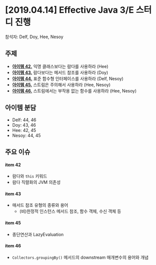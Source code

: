 # [2019.04.14] Effective Java 3/E 스터디 진행
참석자: Delf, Doy, Hee, Nesoy
## 주제
- [**아이템 42.**](./chapter07/item42.md) 익명 클래스보다는 람다를 사용하라 (Hee)
- [**아이템 43.**](./chapter07/item43.md) 람다보다는 메서드 참조를 사용하라 (Doy)
- [**아이템 44.**](./chapter07/item44.md) 표준 함수형 인터페이스를 사용하라 (Delf, Nesoy)
- [**아이템 45.**](./chapter07/item45.md) 스트림은 주의해서 사용하라 (Hee, Nesoy)
- [**아이템 46.**](./chapter07/item46.md) 스트림에서는 부작용 없는 함수를 사용하라 (Hee, Nesoy)

## 아이템 분담
- Delf: 44, 46
- Doy: 43, 46
- Hee: 42, 45
- Nesoy: 44, 45

## 주요 이슈

#### item 42
- 람다와 `this` 키워드
- 람다 직렬화의 JVM 의존성

#### item 43
- 매서드 참조 유형의 종류와 용어
  - (비)한정적 인스턴스 메서드 참조, 함수 객체, 수신 객체 등

#### item 45
- 종단연산과 LazyEvaluation

#### item 46
- `Collectors.groupingBy()` 메서드의 downstream 매개변수의 용어와 개념
